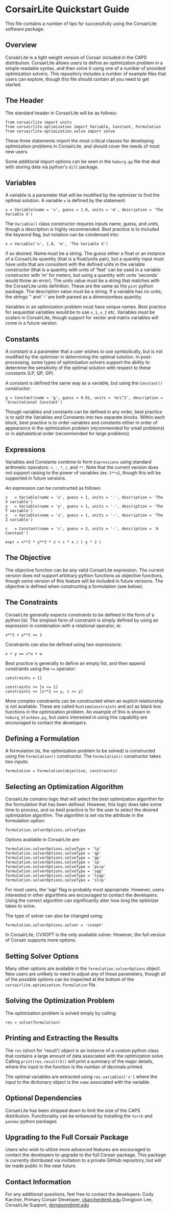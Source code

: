 # CorsairLite Quickstart Guide
This file contains a number of tips for successfully using the CorsairLite software package.  

## Overview
CorsairLite is a light weight version of Corsair included in the CAPS distribution.  CorsairLite allows users to define an optimization problem in a simple readable syntax, and then solve it using one of a number of provided optimization solvers.  This repository includes a number of example files that users can explore, though this file should contain all you need to get started.  

## The Header
The standard header in CorsairLite will be as follows:
```
from corsairlite import units
from corsairlite.optimization import Variable, Constant, Formulation
from corsairlite.optimization.solve import solve
```
These three statements import the most critical classes for developing optimization problems in CorsairLite, and should cover the needs of most new users.

Some additional import options can be seen in the `hoburg.gp` file that deal with storing data via python's `dill` package.

## Variables
A variable is a parameter that will be modified by the optimizer to find the optimal solution.  A variable `x` is defined by the statement:
```
x = Variable(name = 'x', guess = 1.0, units = 'm', description = 'The Variable X')
```
The `Variable()` class constructor requires inputs name, guess, and units, though a description is highly recommended.  Best practice is to included the keyword flag, but notation can be condensed into:
```
x = Variable('x', 1.0, 'm', 'The Variable X')
```
if so desired.  Name must be a string.  The guess either a float or an instance of a CorsairLite quantity (that is a float/units pair), but a quantity input must have units that are consistent with the defined units in the variable constructor (that is a quantity with units of 'feet' can be used in a variable constructor with 'm' for meters, but using a quantity with units 'seconds' would throw an error).  The units value must be a string that matches with the CorsairLite units definition.  These are the same as the `pint` python package.  The description value must be a string.  If a variable has no units, the strings '' and '-' are both parsed as a dimensionless quantity.

Variables in an optimization problem must have unique names.  Best practice for sequential variables would be to use `x_1`, `x_2` etc.  Variables must be scalars in CorsairLite, though support for vector and matrix variables will come in a future version.

## Constants
A constant is a parameter that a user wishes to use symbolically, but is not modified by the optimizer in determining the optimal solution.  In post-processing, some types of optimization solvers support the ability to determine the sensitivity of the optimal solution with respect to these constants (LP, QP, GP).  

A constant is defined the same way as a variable, but using the `Constant()` constructor:
```
g = Constant(name = 'g', guess = 9.81, units = 'm/s^2', description = 'Gravitational Constant')
```

Though variables and constants can be defined in any order, best practice is to split the Variables and Constants into two separate blocks.  Within each block, best practice is to order variables and constants either in order of appearance in the optimization problem (recommended for small problems) or in alphabetical order (recommended for large problems).

## Expressions
Variables and Constants combine to form `Expressions` using standard arithmetic operators: `+`, `-`, `*`, `/`, and `**`.  Note that the current version does not support raising to the power of variables (ex: `2**x`), though this will be supported in future versions.

An expression can be constructed as follows:
```
x   = Variable(name = 'x', guess = 1, units = '-', description = 'The X variable')
y   = Variable(name = 'y', guess = 1, units = '-', description = 'The Y variable')
z   = Variable(name = 'z', guess = 1, units = '-', description = 'The Z variable')

c   = Constant(name = 'c', guess = 3, units = '-', description = 'A Constant')

expr = x**2 * y**3 * z + c * x / ( y * z )
```

## The Objective
The objective function can be any valid CorsairLite expression.  The current version does not support arbitrary python functions as objective functions, though some version of this feature will be included in future versions.  The objective is defined when constructing a formulation (see below).

## The Constraints
CorsairLite generally expects constraints to be defined in the form of a python list.  The simplest form of constraint is simply defined by using an expression in combination with a relational operator, ie:
```
x**2 + y**2 <= 1
```

Constraints can also be defined using two expressions:
```
x + y == c*u + w
```

Best practice is generally to define an empty list, and then append constraints using the `+=` operator:
```
constraints = []

constraints += [x <= 1]
constraints += [x**2 == y, z >= y]
```

More complex constraints can be constructed when an explicit relationship is not available.  These are called `RuntimeConstraints` and act as black box functions in the optimization problem.  An example of this is shown in `hoburg_blackbox.py`, but users interested in using this capability are encouraged to contact the developers.

## Defining a Formulation
A formulation (ie, the optimization problem to be solved) is constructed using the `Formulation()` constructor.  The `Formulation()` constructor takes two inputs:
```
formulation = Formulation(objective, constraints)
```

## Selecting an Optimization Algorithm
CorsairLite contains logic that will select the best optimization algorithm for the formulation that has been defined.  However, this logic does take some time to process, and so best practice is for the user to select the desired optimization algorithm.  The algorithm is set via the attribute in the formulation option:
```
formulation.solverOptions.solveType
```

Options available in CorsairLite are:
```
formulation.solverOptions.solveType = 'lp'
formulation.solverOptions.solveType = 'qp'
formulation.solverOptions.solveType = 'gp'
formulation.solverOptions.solveType = 'sp'
formulation.solverOptions.solveType = 'pccp'
formulation.solverOptions.solveType = 'sqp'
formulation.solverOptions.solveType = 'lsqp'
formulation.solverOptions.solveType = 'slcp'
```

For most users, the 'sqp' flag is probably most appropriate.  However, users interested in other algorithms are encouraged to contact the developers.  Using the correct algorithm can significantly alter how long the optimizer takes to solve.  

The type of solver can also be changed using:
```
formulation.solverOptions.solver = 'cvxopt'
```
In CorsairLite, CVXOPT is the only available solver.  However, the full version of Corsair supports more options.

## Setting Solver Options
Many other options are available in the `formulation.solverOptions` object.  New users are unlikely to need to adjust any of these parameters, though all of the possible options can be inspected at the bottom of the `corsairlite.optimization.formulation` file.

## Solving the Optimization Problem
The optimization problem is solved simply by calling:
```
res = solve(formulation)
```

## Printing and Extracting the Results
The `res` (short for 'result') object is an instance of a custom python class that contains a large amount of data associated with the optimization solve.  Calling `print(res.result(5))` will print a summary of the major details, where the input to the function is the number of decimals printed.  

The optimal variables are extracted using `res.variables['x']` where the input to the dictionary object is the `name` associated with the variable.

## Optional Dependencies
CorsairLite has been stripped down to limit the size of the CAPS distribution.  Functionality can be enhanced by installing the `torch` and `pandas` python packages

## Upgrading to the Full Corsair Package
Users who wish to utilize more advanced features are encouraged to contact the developers to upgrade to the full Corsair package.  This package is currently distributed via invitation to a private GitHub repository, but will be made public in the near future.

## Contact Information
For any additional questions, feel free to contact the developers:
Cody Karcher, Primary Corsair Developer, ckarcher@mit.edu
Dongjoon Lee, CorsairLite Support, dongjoon@mit.edu

